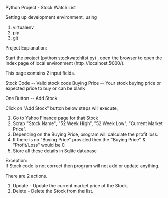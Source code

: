 Python Project - Stock Watch List 

Setting up development environment, using

1. virtualenv
2. pip
3. git

Project Explanation:

Start the project (python stockwatchlist.py) , open the browser to open the Index page of local environment (http://localhost:5000/).

This page contains 2 input fields.

Stock Code -- Valid stock code
Buying Price -- Your stock buying price or expected price to buy or can be blank

One Button -- Add Stock

Click on "Add Stock" button below steps will execute,

1) Go to Yahoo Finance page for that Stock 
2) Scrap "Stock Name", "52 Week High", "52 Week Low", "Current Market Price".
3) Depending on the Buying Price, program will calculate the profit loss.
4) If there is no "Buying Price" provided then the "Buying Price" & "Profit/Loss" would be 0.
5) Store all these details in Sqlite database

Exception:	
    If Stock code is not correct then program will not add or update anything. 

There are 2 actions.
1) Update - Update the current market price of the Stock.
2) Delete - Delete the Stock from the list.
